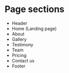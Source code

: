 # Page sections


- Header
- Home (Landing page)
- About
- Gallery
- Testimony
- Team
- Pricing
- Contact us
- Footer
